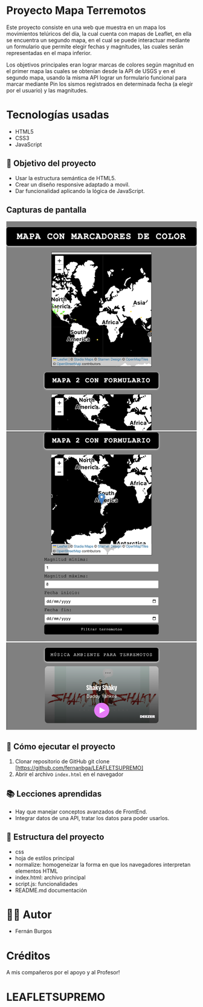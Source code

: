 # Proyecto Mapa Terremotos
Este proyecto consiste en una web que muestra en un mapa los movimientos telúricos del día, la cual cuenta con mapas de Leaflet, en ella se encuentra un segundo mapa, en el cual se puede interactuar mediante un formulario que permite elegir fechas y magnitudes, las cuales serán representadas en el mapa inferior.

Los objetivos principales eran lograr marcas de colores según magnitud en el primer mapa las cuales se obtenían desde la API de USGS y en el segundo mapa, usando la misma API lograr un formulario funcional para marcar mediante Pin los sismos registrados en determinada fecha (a elegir por el usuario) y las magnitudes.

# Tecnologías usadas
- HTML5
- CSS3
- JavaScript

## :dart: Objetivo del proyecto
- Usar la estructura semántica de HTML5.
- Crear un diseño responsive adaptado a movil.
- Dar funcionalidad aplicando la lógica de JavaScript.

## Capturas de pantalla
<img src="./assets/captura1.png" alt="Captura1">
<img src="./assets/captura2.png" alt="Captura2">
<img src="./assets/captura3.png" alt="Captura3">

## :rocket: Cómo ejecutar el proyecto
1. Clonar repositorio de GitHub
git clone [https://github.com/fernanbga/LEAFLETSUPREMO]
2. Abrir el archivo `index.html` en el navegador

## :books: Lecciones aprendidas
- Hay que manejar conceptos avanzados de FrontEnd.
- Integrar datos de una API, tratar los datos para poder usarlos.


## :open_file_folder: Estructura del proyecto
- css 
- hoja de estilos principal
- normalize: homogeneizar la forma en que los navegadores interpretan elementos HTML
- index.html: archivo principal
- script.js: funcionalidades
- README.md documentación
# :technologist: Autor
- Fernán Burgos
# Créditos
A mis compañeros por el apoyo y al Profesor!
# LEAFLETSUPREMO